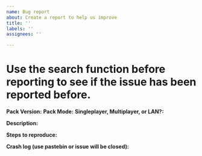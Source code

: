 ```yaml
---
name: Bug report
about: Create a report to help us improve
title: ''
labels: ''
assignees: ''

---
```


# Use the search function before reporting to see if the issue has been reported before.
**Pack Version:**
**Pack Mode:**
**Singleplayer, Multiplayer, or LAN?:**

**Description:**

**Steps to reproduce:**

**Crash log (use pastebin or issue will be closed):**
